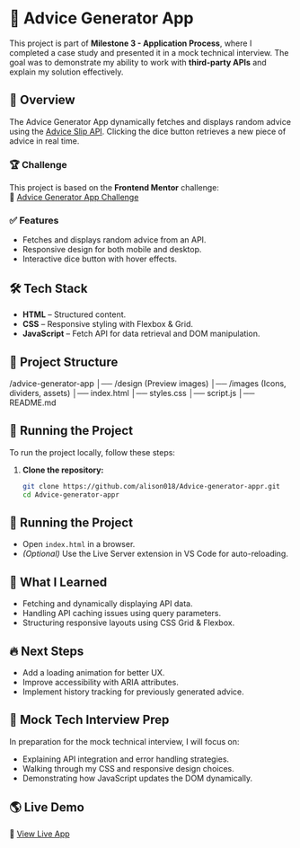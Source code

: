 # 🎲 Advice Generator App

This project is part of **Milestone 3 - Application Process**, where I completed a case study and presented it in a mock technical interview. The goal was to demonstrate my ability to work with **third-party APIs** and explain my solution effectively.

## 🔹 Overview

The Advice Generator App dynamically fetches and displays random advice using the [Advice Slip API](https://api.adviceslip.com/). Clicking the dice button retrieves a new piece of advice in real time.

### 🏆 Challenge

This project is based on the **Frontend Mentor** challenge:  
🔗 [Advice Generator App Challenge](https://www.frontendmentor.io/challenges/advice-generator-app-QdUG-13db)

### ✅ Features
- Fetches and displays random advice from an API.
- Responsive design for both mobile and desktop.
- Interactive dice button with hover effects.

## 🛠️ Tech Stack
- **HTML** – Structured content.
- **CSS** – Responsive styling with Flexbox & Grid.
- **JavaScript** – Fetch API for data retrieval and DOM manipulation.

## 📂 Project Structure
/advice-generator-app
│── /design (Preview images)
│── /images (Icons, dividers, assets)
│── index.html
│── styles.css
│── script.js
│── README.md


## 🚀 Running the Project

To run the project locally, follow these steps:

1. **Clone the repository:**
   ```bash
   git clone https://github.com/alison018/Advice-generator-appr.git
   cd Advice-generator-appr

## 🚀 Running the Project

- Open `index.html` in a browser.  
- *(Optional)* Use the Live Server extension in VS Code for auto-reloading.

## 🎯 What I Learned

- Fetching and dynamically displaying API data.  
- Handling API caching issues using query parameters.  
- Structuring responsive layouts using CSS Grid & Flexbox.  

## 🔥 Next Steps

- Add a loading animation for better UX.  
- Improve accessibility with ARIA attributes.  
- Implement history tracking for previously generated advice.  

## 🎤 Mock Tech Interview Prep

In preparation for the mock technical interview, I will focus on:

- Explaining API integration and error handling strategies.  
- Walking through my CSS and responsive design choices.  
- Demonstrating how JavaScript updates the DOM dynamically.  

## 🌎 Live Demo

🔗 [View Live App](https://alison018.github.io/Advice-generator-appr/)
